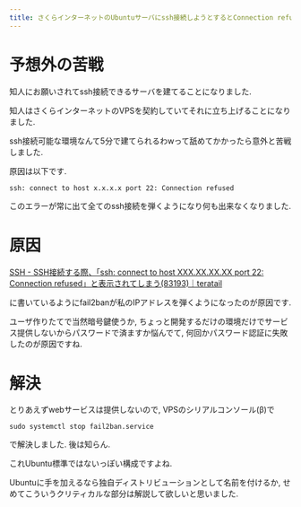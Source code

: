 ```yaml
---
title: さくらインターネットのUbuntuサーバにssh接続しようとするとConnection refusedになって接続できない問題の解決法
---
```


# 予想外の苦戦

知人にお願いされてssh接続できるサーバを建てることになりました.

知人はさくらインターネットのVPSを契約していてそれに立ち上げることになりました.

ssh接続可能な環境なんて5分で建てられるわwって舐めてかかったら意外と苦戦しました.

原因は以下です.

~~~
ssh: connect to host x.x.x.x port 22: Connection refused
~~~

このエラーが常に出て全てのssh接続を弾くようになり何も出来なくなりました.

# 原因

[SSH - SSH接続する際、「ssh: connect to host XXX.XX.XX.XX port 22: Connection refused」と表示されてしまう(83193)｜teratail](https://teratail.com/questions/83193)

に書いているようにfail2banが私のIPアドレスを弾くようになったのが原因です.

ユーザ作りたてで当然暗号鍵使うか,
ちょっと開発するだけの環境だけでサービス提供しないからパスワードで済ますか悩んでて,
何回かパスワード認証に失敗したのが原因ですね.

# 解決

とりあえずwebサービスは提供しないので,
VPSのシリアルコンソール(β)で

~~~
sudo systemctl stop fail2ban.service
~~~

で解決しました.
後は知らん.

これUbuntu標準ではないっぽい構成ですよね.

Ubuntuに手を加えるなら独自ディストリビューションとして名前を付けるか,
せめてこういうクリティカルな部分は解説して欲しいと思いました.
